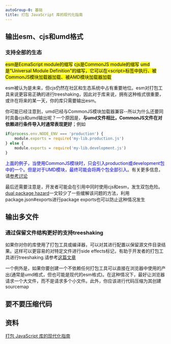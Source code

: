 ```yaml
---
autoGroup-0: 基础
title: 打包 JavaScript 库的现代化指南
---
```

## 输出esm、cjs和umd格式
### 支持全部的生态
<mark>esm是EcmaScript module的缩写</mark>
<mark>cjs是CommonJS module的缩写</mark>
<mark>umd是"Universal Module Definition"的缩写，它可以在&lt;script&gt;标签中执行、被CommonJS模块加载器加载、被AMD模块加载器加载</mark>

esm被认为是未来，但cjs仍然在社区和生态系统中占有重要地位。esm对打包工具来说更容易正确的进行treeshaking，因此对于库来说，拥有这种格式很重要，或许在将来的某一天，你的库只需要输出esm。

<span style="colol: red">你可能已经注意到，umd已经与CommonJS模块加载器兼容--所以为什么还要同时具备cjs和umd输出呢？一个原因是，**与umd文件相比，CommonJS文件在对依赖进行条件导入时通常表现更好**；例如</span>

```js
if(process.env.NODE_ENV === 'production') {
    module.exports = require('my-lib.production.js')
} else {
    module.exports = require('my-lib.development.js')
}
```
<span style="color: blue">上面的例子，当使用CommonJS模块时，只会引入production或development包中的一个。但是对于UMD模块，最终可能会将两个包全部引入</span>。有关更多信息，请[参考讨论](https://github.com/frehner/modern-guide-to-packaging-js-library/issues/9)

最后还需要注意是，开发者可能会在引用中同时使用cjs和esm，发生双包危险。[dual package hazard](https://nodejs.org/api/packages.html#dual-package-hazard)一文较少了一些缓解该问题的方法，利用package.json#exports进行package exports也可以防止这种情况发生

## 输出多文件
### 通过保留文件结构更好的支持treeshaking
如果你对你的库使用了打包工具或编译器，可以对其进行配置以保留源文件目录结果。这样可以更容易的对特定文件进行side effects标记，有助于开发者的打包工具进行treeshaking.请参考[这篇文章](https://levelup.gitconnected.com/code-splitting-for-libraries-bundling-for-npm-with-rollup-1-0-2522c7437697)

一个例外是，如果你要创建一个不依赖任何打包工具可以直接在浏览器中使用的产出(通常是umd格式，但也可能是现代的esm格式)。在这种情况下，最好让浏览器请求一个大文件，而不是请求多个小文件。此外，你应该进行代码压缩为其创建sourcemap

## 要不要压缩代码




## 资料
[打包 JavaScript 库的现代化指南](https://github.com/frehner/modern-guide-to-packaging-js-library/blob/main/README-zh_CN.md)